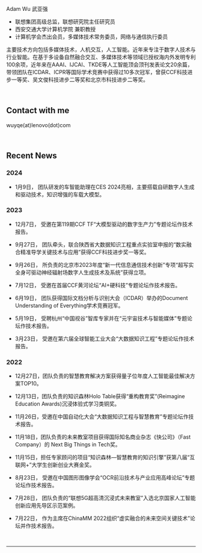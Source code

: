    Adam Wu 武亚强
  

- 联想集团高级总监，联想研究院主任研究员
- 西安交通大学计算机学院 兼职教授   
- 计算机学会杰出会员，多媒体技术常务委员，网络与通信执行委员 
  
主要技术方向包括多媒体技术，人机交互，人工智能。近年来专注于数字人技术与行业智能。在基于多设备自然融合交互、多媒体技术等领域已授权海内外发明专利100余项，近年来在AAAI、IJCAI、TKDE等人工智能顶会顶刊发表论文20余篇，带领团队在ICDAR、ICPR等国际学术竞赛中获得过10多次冠军，曾获CCF科技进步一等奖、吴文俊科技进步二等奖和北京市科技进步二等奖。  
  

<br/>  


## Contact with me  
wuyqe(at)lenovo(dot)com  

<br/>  


## Recent News

### 2024  


- 1月9日， 团队研发的车智能助理在CES 2024亮相，主要搭载自研数字人生成和驱动技术，知识增强的车载大模型。

### 2023  
- 12月7日， 受邀在第119期CCF TF“大模型驱动的数字生产力”专题论坛作技术报告。
  
- 9月27日， 团队牵头，联合陕西省大数据知识工程重点实验室申报的“数实融合精准导学关键技术与应用”获得CCF科技进步奖一等奖。
  
- 9月26日， 所负责的北京市2023年度“新一代信息通信技术创新”专项“超写实全身可驱动神经辐射场数字人生成技术及系统”获得立项。
  
- 7月12日， 受邀在首届CCF黄河论坛“AI+硬科技”专题论坛作技术报告。
  
- 6月19日， 团队获得国际文档分析与识别大会（ICDAR）举办的Document Understanding of Everything学术竞赛冠军。
  
- 5月19日， 受聘杭州“中国视谷”智库专家并在“元宇宙技术与智能媒体”专题论坛作技术报告。
  
- 3月23日， 受邀在第六届全球智能工业大会“大数据知识工程”专题论坛作技术报告。  




### 2022  
- 12月27日，团队负责的智慧教育解决方案获得量子位年度人工智能最佳解决方案TOP10。
  
- 12月13日，团队负责的知识森林Holo Table获得“重构教育奖”(Reimagine Education Awards)沉浸体验式学习类铜奖。
  
- 11月26日，受邀在中国自动化大会“大数据知识工程与智慧教育”专题论坛作技术报告。
  
- 11月18日，团队负责的未来教室项目获得国际知名商业杂志《快公司》（Fast Company）的 Next Big Things in Tech奖。
  
- 11月15日，担任专家顾问的项目“知识森林—智慧教育的知识引擎”获第八届“互联网+”大学生创新创业大赛金奖。
  
- 8月23日， 受邀在中国图形图像学会“OCR前沿技术与产业应用高峰论坛”专题论坛作技术报告。

- 7月28日， 团队负责的“联想5G超高清沉浸式未来教室”入选北京国家人工智能创新应用先导区示范案例。
  
- 7月22日， 作为主席在ChinaMM 2022组织“虚实融合的未来空间关键技术”论坛并作技术报告。


<br />

----

